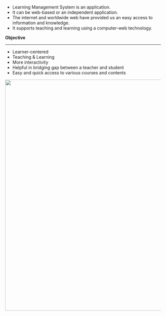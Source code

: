 
- Learning Management System is an application.
- It can be web-based or an independent application.
- The internet and worldwide web have provided us an easy access to information and knowledge.
- It supports teaching and learning using a computer-web technology.

**Objective**


------------

- Learner-centered
- Teaching & Learning
- More interactivity
- Helpful in bridging gap between a teacher and student
- Easy and quick access to various courses and contents


<a href="/screenshot/Slide.jpg" target="_blank"><img src="/screenshot/Slide.jpg" width="750" /></a>








